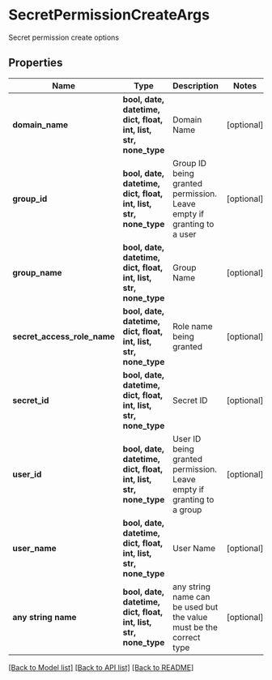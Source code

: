 # SecretPermissionCreateArgs

Secret permission create options

## Properties
Name | Type | Description | Notes
------------ | ------------- | ------------- | -------------
**domain_name** | **bool, date, datetime, dict, float, int, list, str, none_type** | Domain Name | [optional] 
**group_id** | **bool, date, datetime, dict, float, int, list, str, none_type** | Group ID being granted permission. Leave empty if granting to a user | [optional] 
**group_name** | **bool, date, datetime, dict, float, int, list, str, none_type** | Group Name | [optional] 
**secret_access_role_name** | **bool, date, datetime, dict, float, int, list, str, none_type** | Role name being granted | [optional] 
**secret_id** | **bool, date, datetime, dict, float, int, list, str, none_type** | Secret ID | [optional] 
**user_id** | **bool, date, datetime, dict, float, int, list, str, none_type** | User ID being granted permission. Leave empty if granting to a group | [optional] 
**user_name** | **bool, date, datetime, dict, float, int, list, str, none_type** | User Name | [optional] 
**any string name** | **bool, date, datetime, dict, float, int, list, str, none_type** | any string name can be used but the value must be the correct type | [optional]

[[Back to Model list]](../README.md#documentation-for-models) [[Back to API list]](../README.md#documentation-for-api-endpoints) [[Back to README]](../README.md)


